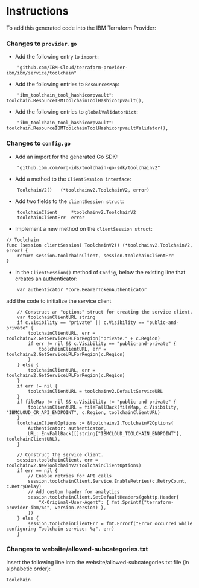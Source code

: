 # Instructions

To add this generated code into the IBM Terraform Provider:

### Changes to `provider.go`

- Add the following entry to `import`:
```
	"github.com/IBM-Cloud/terraform-provider-ibm/ibm/service/toolchain"
```

- Add the following entries to `ResourcesMap`:
```
    "ibm_toolchain_tool_hashicorpvault": toolchain.ResourceIBMToolchainToolHashicorpvault(),
```

- Add the following entries to `globalValidatorDict`:
``` 
    "ibm_toolchain_tool_hashicorpvault": toolchain.ResourceIBMToolchainToolHashicorpvaultValidator(),
```

### Changes to `config.go`

- Add an import for the generated Go SDK:
```
    "github.ibm.com/org-ids/toolchain-go-sdk/toolchainv2"
```

- Add a method to the `ClientSession interface`:
```
    ToolchainV2()   (*toolchainv2.ToolchainV2, error)
```

- Add two fields to the `clientSession struct`:
```
    toolchainClient     *toolchainv2.ToolchainV2
    toolchainClientErr  error
```

- Implement a new method on the `clientSession struct`:
```
// Toolchain
func (session clientSession) ToolchainV2() (*toolchainv2.ToolchainV2, error) {
    return session.toolchainClient, session.toolchainClientErr
}
```

- In the `ClientSession()` method of `Config`, below the existing line that creates an authenticator:
```
    var authenticator *core.BearerTokenAuthenticator
```
  add the code to initialize the service client
```
    // Construct an "options" struct for creating the service client.
    var toolchainClientURL string
    if c.Visibility == "private" || c.Visibility == "public-and-private" {
        toolchainClientURL, err = toolchainv2.GetServiceURLForRegion("private." + c.Region)
        if err != nil && c.Visibility == "public-and-private" {
            toolchainClientURL, err = toolchainv2.GetServiceURLForRegion(c.Region)
        }
    } else {
        toolchainClientURL, err = toolchainv2.GetServiceURLForRegion(c.Region)
    }
    if err != nil {
        toolchainClientURL = toolchainv2.DefaultServiceURL
    }
    if fileMap != nil && c.Visibility != "public-and-private" {
		toolchainClientURL = fileFallBack(fileMap, c.Visibility, "IBMCLOUD_CR_API_ENDPOINT", c.Region, toolchainClientURL)
	}
    toolchainClientOptions := &toolchainv2.ToolchainV2Options{
        Authenticator: authenticator,
        URL: EnvFallBack([]string{"IBMCLOUD_TOOLCHAIN_ENDPOINT"}, toolchainClientURL),
    }

    // Construct the service client.
    session.toolchainClient, err = toolchainv2.NewToolchainV2(toolchainClientOptions)
    if err == nil {
        // Enable retries for API calls
        session.toolchainClient.Service.EnableRetries(c.RetryCount, c.RetryDelay)
        // Add custom header for analytics
        session.toolchainClient.SetDefaultHeaders(gohttp.Header{
            "X-Original-User-Agent": { fmt.Sprintf("terraform-provider-ibm/%s", version.Version) },
        })
    } else {
        session.toolchainClientErr = fmt.Errorf("Error occurred while configuring Toolchain service: %q", err)
    }
```

### Changes to website/allowed-subcategories.txt  

Insert the following line into the website/allowed-subcategories.txt file (in alphabetic order):

```
Toolchain
``` 
